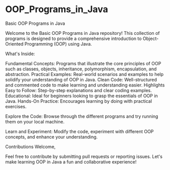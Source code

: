 # OOP_Programs_in_Java


Basic OOP Programs in Java

Welcome to the Basic OOP Programs in Java repository! This collection of programs is designed to provide a comprehensive introduction to Object-Oriented Programming (OOP) using Java.

What's Inside:

Fundamental Concepts: Programs that illustrate the core principles of OOP such as classes, objects, inheritance, polymorphism, encapsulation, and abstraction.
Practical Examples: Real-world scenarios and examples to help solidify your understanding of OOP in Java.
Clean Code: Well-structured and commented code to make learning and understanding easier.
Highlights
Easy to Follow: Step-by-step explanations and clear coding examples.
Educational: Ideal for beginners looking to grasp the essentials of OOP in Java.
Hands-On Practice: Encourages learning by doing with practical exercises.

Explore the Code: Browse through the different programs and try running them on your local machine.

Learn and Experiment: Modify the code, experiment with different OOP concepts, and enhance your understanding.

Contributions Welcome,

Feel free to contribute by submitting pull requests or reporting issues. Let's make learning OOP in Java a fun and collaborative experience!

